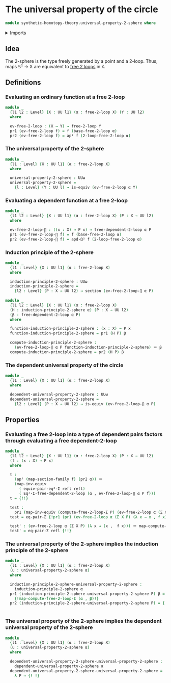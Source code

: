 # The universal property of the circle

```agda
module synthetic-homotopy-theory.universal-property-2-sphere where
```

<details><summary>Imports</summary>

```agda
open import foundation.action-on-identifications-dependent-functions
open import foundation.action-on-higher-identifications-functions
open import foundation.action-on-identifications-functions
open import foundation.constant-type-families
open import foundation.contractible-maps
open import foundation.contractible-types
open import foundation.dependent-identifications
open import foundation.dependent-pair-types
open import foundation.equality-dependent-pair-types
open import foundation.equivalences
open import foundation.fibers-of-maps
open import foundation.function-extensionality
open import foundation.function-types
open import foundation.functoriality-dependent-pair-types
open import foundation.homotopies
open import foundation.identity-types
open import foundation.propositions
open import foundation.sections
open import foundation.transport-along-identifications
open import foundation.universe-levels

open import synthetic-homotopy-theory.dependent-2-loops
open import synthetic-homotopy-theory.free-2-loops
```

</details>

## Idea

The 2-sphere is the type freely generated by a point and a 2-loop.
Thus, maps 𝕊² → X are equivalent to [free 2 loops](synthetic-homotopy-theory.free-2-loop.md) in `X`.

## Definitions

### Evaluating an ordinary function at a free 2-loop

```agda
module _
  {l1 l2 : Level} {X : UU l1} (α : free-2-loop X) (Y : UU l2)
  where

  ev-free-2-loop : (X → Y) → free-2-loop Y
  pr1 (ev-free-2-loop f) = f (base-free-2-loop α)
  pr2 (ev-free-2-loop f) = ap² f (2-loop-free-2-loop α)
```

### The universal property of the 2-sphere

```agda
module _
  {l1 : Level} {X : UU l1} (α : free-2-loop X)
  where

  universal-property-2-sphere : UUω
  universal-property-2-sphere =
    {l : Level} (Y : UU l) → is-equiv (ev-free-2-loop α Y)
```

### Evaluating a dependent function at a free 2-loop

```agda
module _
  {l1 l2 : Level} {X : UU l1} (α : free-2-loop X) (P : X → UU l2)
  where

  ev-free-2-loop-∏ : ((x : X) → P x) → free-dependent-2-loop α P
  pr1 (ev-free-2-loop-∏ f) = f (base-free-2-loop α)
  pr2 (ev-free-2-loop-∏ f) = apd-Ω² f (2-loop-free-2-loop α)
```

### Induction principle of the 2-sphere

```agda
module _
  {l1 : Level} {X : UU l1} (α : free-2-loop X)
  where

  induction-principle-2-sphere : UUω
  induction-principle-2-sphere =
    {l2 : Level} (P : X → UU l2) → section (ev-free-2-loop-∏ α P)
    
module _
  {l1 l2 : Level} {X : UU l1} (α : free-2-loop X)
  (H : induction-principle-2-sphere α) (P : X → UU l2)
  (β : free-dependent-2-loop α P)
  where

  function-induction-principle-2-sphere : (x : X) → P x
  function-induction-principle-2-sphere = pr1 (H P) β

  compute-induction-principle-2-sphere :
    (ev-free-2-loop-∏ α P function-induction-principle-2-sphere) ＝ β
  compute-induction-principle-2-sphere = pr2 (H P) β
```

### The dependent universal property of the circle

```agda
module _
  {l1 : Level} {X : UU l1} (α : free-2-loop X)
  where

  dependent-universal-property-2-sphere : UUω
  dependent-universal-property-2-sphere =
    {l2 : Level} (P : X → UU l2) → is-equiv (ev-free-2-loop-∏ α P)
```

## Properties

### Evaluating a free 2-loop into a type of dependent pairs factors through evaluating a free dependent-2-loop

```agda
module _
  {l1 l2 : Level} {X : UU l1} (α : free-2-loop X) (P : X → UU l2)
  (f : (x : X) → P x)
  where

  t :
    (ap² (map-section-family f) (pr2 α)) ＝ 
    (map-inv-equiv
      ( equiv-pair-eq²-Σ refl refl)
      ( Eq²-Σ-free-dependent-2-loop (α , ev-free-2-loop-∏ α P f)))
  t = {!!}

  test :
    pr1 (map-inv-equiv (compute-free-2-loop-Σ P) (ev-free-2-loop α (Σ X P) (λ x → (x ,  f x)))) ＝ α
  test = eq-pair-Σ {!pr1 (pr1 (ev-free-2-loop α (Σ X P) (λ x → x , f x)))!} {!!}

  test' : (ev-free-2-loop α (Σ X P) (λ x → (x ,  f x))) ＝ map-compute-free-2-loop-Σ (α , (ev-free-2-loop-∏ α P f))
  test' = eq-pair-Σ refl {!!}
```

### The universal property of the 2-sphere implies the induction principle of the 2-sphere

```agda
module _
  {l1 : Level} {X : UU l1} (α : free-2-loop X)
  (u : universal-property-2-sphere α)
  where

  induction-principle-2-sphere-universal-property-2-sphere :
    induction-principle-2-sphere α
  pr1 (induction-principle-2-sphere-universal-property-2-sphere P) β =
    {!map-compute-free-2-loop-Σ (α , β)!}
  pr2 (induction-principle-2-sphere-universal-property-2-sphere P) = {!!}
    
```

### The universal property of the 2-sphere implies the dependent universal property of the 2-sphere

```agda
module _
  {l1 : Level} {X : UU l1} (α : free-2-loop X)
  (u : universal-property-2-sphere α)
  where

  dependent-universal-property-2-sphere-universal-property-2-sphere :
    dependent-universal-property-2-sphere α
  dependent-universal-property-2-sphere-universal-property-2-sphere =
    λ P → {! !}
```

